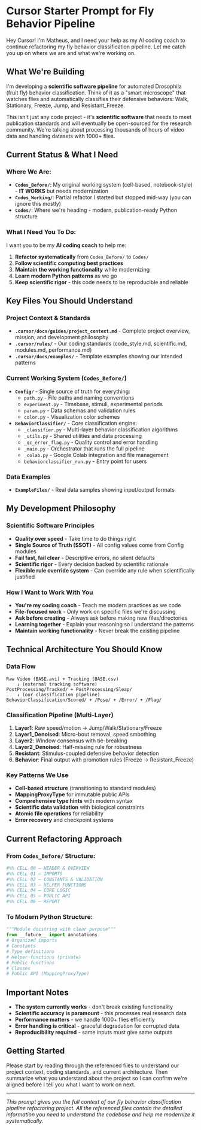 # Cursor Starter Prompt for Fly Behavior Pipeline

Hey Cursor! I'm Matheus, and I need your help as my AI coding coach to continue refactoring my fly behavior classification pipeline. Let me catch you up on where we are and what we're working on.

## **What We're Building**

I'm developing a **scientific software pipeline** for automated Drosophila (fruit fly) behavior classification. Think of it as a "smart microscope" that watches flies and automatically classifies their defensive behaviors: Walk, Stationary, Freeze, Jump, and Resistant_Freeze.

This isn't just any code project - it's **scientific software** that needs to meet publication standards and will eventually be open-sourced for the research community. We're talking about processing thousands of hours of video data and handling datasets with 1000+ flies.

## **Current Status & What I Need**

### **Where We Are:**
- **`Codes_Before/`**: My original working system (cell-based, notebook-style) - **IT WORKS** but needs modernization
- **`Codes_Working/`**: Partial refactor I started but stopped mid-way (you can ignore this mostly)
- **`Codes/`**: Where we're heading - modern, publication-ready Python structure

### **What I Need You To Do:**
I want you to be my **AI coding coach** to help me:
1. **Refactor systematically** from `Codes_Before/` to `Codes/` 
2. **Follow scientific computing best practices** 
3. **Maintain the working functionality** while modernizing
4. **Learn modern Python patterns** as we go
5. **Keep scientific rigor** - this code needs to be reproducible and reliable

## **Key Files You Should Understand**

### **Project Context & Standards**
- **`.cursor/docs/guides/project_context.md`** - Complete project overview, mission, and development philosophy
- **`.cursor/rules/`** - Our coding standards (code_style.md, scientific.md, modules.md, performance.md)
- **`.cursor/docs/examples/`** - Template examples showing our intended patterns

### **Current Working System (`Codes_Before/`)**
- **`Config/`** - Single source of truth for everything:
  - `path.py` - File paths and naming conventions
  - `experiment.py` - Timebase, stimuli, experimental periods  
  - `param.py` - Data schemas and validation rules
  - `color.py` - Visualization color schemes
- **`BehaviorClassifier/`** - Core classification engine:
  - `_classifier.py` - Multi-layer behavior classification algorithms
  - `_utils.py` - Shared utilities and data processing
  - `_qc_error_flag.py` - Quality control and error handling
  - `_main.py` - Orchestrator that runs the full pipeline
  - `_colab.py` - Google Colab integration and file management
  - `behaviorclassifier_run.py` - Entry point for users

### **Data Examples**
- **`ExampleFiles/`** - Real data samples showing input/output formats

## **My Development Philosophy**

### **Scientific Software Principles**
- **Quality over speed** - Take time to do things right
- **Single Source of Truth (SSOT)** - All config values come from Config modules
- **Fail fast, fail clear** - Descriptive errors, no silent defaults  
- **Scientific rigor** - Every decision backed by scientific rationale
- **Flexible rule override system** - Can override any rule when scientifically justified

### **How I Want to Work With You**
- **You're my coding coach** - Teach me modern practices as we code
- **File-focused work** - Only work on specific files we're discussing
- **Ask before creating** - Always ask before making new files/directories
- **Learning together** - Explain your reasoning so I understand the patterns
- **Maintain working functionality** - Never break the existing pipeline

## **Technical Architecture You Should Know**

### **Data Flow**
```
Raw Video (BASE.avi) + Tracking (BASE.csv)
    ↓ (external tracking software)
PostProcessing/Tracked/ + PostProcessing/Sleap/
    ↓ (our classification pipeline)
BehaviorClassification/Scored/ + /Pose/ + /Error/ + /Flag/
```

### **Classification Pipeline (Multi-Layer)**
1. **Layer1**: Raw speed/motion → Jump/Walk/Stationary/Freeze
2. **Layer1_Denoised**: Micro-bout removal, speed smoothing
3. **Layer2**: Window consensus with tie-breaking
4. **Layer2_Denoised**: Half-missing rule for robustness
5. **Resistant**: Stimulus-coupled defensive behavior detection
6. **Behavior**: Final output with promotion rules (Freeze → Resistant_Freeze)

### **Key Patterns We Use**
- **Cell-based structure** (transitioning to standard modules)
- **MappingProxyType** for immutable public APIs
- **Comprehensive type hints** with modern syntax
- **Scientific data validation** with biological constraints
- **Atomic file operations** for reliability
- **Error recovery** and checkpoint systems

## **Current Refactoring Approach**

### **From `Codes_Before/` Structure:**
```python
#%% CELL 00 — HEADER & OVERVIEW
#%% CELL 01 — IMPORTS  
#%% CELL 02 — CONSTANTS & VALIDATION
#%% CELL 03 — HELPER FUNCTIONS
#%% CELL 04 — CORE LOGIC
#%% CELL 05 — PUBLIC API
#%% CELL 06 — REPORT
```

### **To Modern Python Structure:**
```python
"""Module docstring with clear purpose"""
from __future__ import annotations
# Organized imports
# Constants  
# Type definitions
# Helper functions (private)
# Public functions
# Classes
# Public API (MappingProxyType)
```

## **Important Notes**

- **The system currently works** - don't break existing functionality
- **Scientific accuracy is paramount** - this processes real research data
- **Performance matters** - we handle 1000+ flies efficiently  
- **Error handling is critical** - graceful degradation for corrupted data
- **Reproducibility required** - same inputs must give same outputs

## **Getting Started**

Please start by reading through the referenced files to understand our project context, coding standards, and current architecture. Then summarize what you understand about the project so I can confirm we're aligned before I tell you what I want to work on next.

---

*This prompt gives you the full context of our fly behavior classification pipeline refactoring project. All the referenced files contain the detailed information you need to understand the codebase and help me modernize it systematically.*
